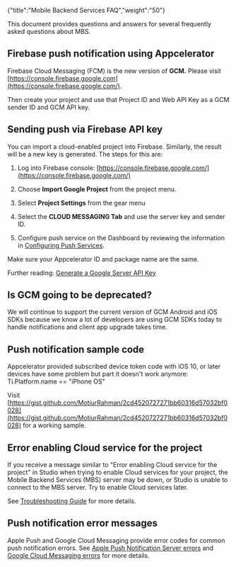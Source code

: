 {"title":"Mobile Backend Services FAQ","weight":"50"}

This document provides questions and answers for several frequently asked questions about MBS.

## Firebase push notification using Appcelerator

Firebase Cloud Messaging (FCM) is the new version of **GCM.** Please visit [https://console.firebase.google.com](https://console.firebase.google.com/).

Then create your project and use that Project ID and Web API Key as a GCM sender ID and GCM API key.

## Sending push via Firebase API key

You can import a cloud-enabled project into Firebase. Similarly, the result will be a new key is generated. The steps for this are:

1. Log into Firebase console: [https://console.firebase.google.com/](https://console.firebase.google.com/)

2. Choose **Import Google Project** from the project menu.

3. Select **Project Settings** from the gear menu

4. Select the **CLOUD MESSAGING Tab** and use the server key and sender ID.

5. Configure push service on the Dashboard by reviewing the information in [Configuring Push Services](/docs/appc/Titanium_SDK/Titanium_SDK_How-tos/Notification_Services/Push_Notifications/Configuring_Push_Services/).

Make sure your Appcelerator ID and package name are the same.

Further reading: [Generate a Google Server API Key](https://documentation.onesignal.com/docs/generate-a-google-server-api-key)

## Is GCM going to be deprecated?

We will continue to support the current version of GCM Android and iOS SDKs because we know a lot of developers are using GCM SDKs today to handle notifications and client app upgrade takes time.

## Push notification sample code

Appcelerator provided subscribed device token code with iOS 10, or later devices have some problem but part it doesn't work anymore: Ti.Platform.name == "iPhone OS"

Visit [https://gist.github.com/MotiurRahman/2cd4520727271bb60316d57032bf0028](https://gist.github.com/MotiurRahman/2cd4520727271bb60316d57032bf0028) for a working sample.

## Error enabling Cloud service for the project

If you receive a message similar to "Error enabling Cloud service for the project" in Studio when trying to enable Cloud services for your project, the Mobile Backend Services (MBS) server may be down, or Studio is unable to connect to the MBS server. Try to enable Cloud services later.

See [Troubleshooting Guide](/docs/appc/Mobile_Backend_Services/Mobile_Backend_Services_How-tos/Troubleshooting_Guide/#error-enabling-cloud-service-for-the-project) for more details.

## Push notification error messages

Apple Push and Google Cloud Messaging provide error codes for common push notification errors. See [Apple Push Notification Server errors](/docs/appc/Mobile_Backend_Services/Mobile_Backend_Services_How-tos/Troubleshooting_Guide/#apple-push-notification-server-apns-errors) and [Google Cloud Messaging errors](/docs/appc/Mobile_Backend_Services/Mobile_Backend_Services_How-tos/Troubleshooting_Guide/#GoogleCloudMessaging(GCM)errors) for more details.
